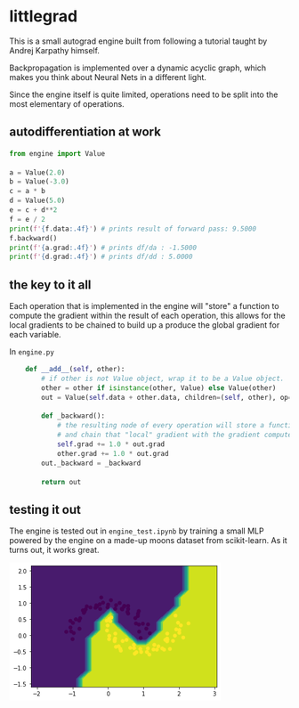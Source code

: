 # littlegrad

This is a small autograd engine built from following a tutorial taught by Andrej Karpathy himself. 

Backpropagation is implemented over a dynamic acyclic graph, which makes you think about Neural Nets in a different light.

Since the engine itself is quite limited, operations need to be split into the most elementary of operations.

## autodifferentiation at work

```python
from engine import Value

a = Value(2.0)
b = Value(-3.0)
c = a * b
d = Value(5.0)
e = c + d**2
f = e / 2
print(f'{f.data:.4f}') # prints result of forward pass: 9.5000
f.backward()
print(f'{a.grad:.4f}') # prints df/da : -1.5000
print(f'{d.grad:.4f}') # prints df/dd : 5.0000
```

## the key to it all

Each operation that is implemented in the engine will "store"
a function to compute the gradient within the result of each operation, this allows for the local gradients to be chained
to build up a produce the global gradient for each variable.

In `engine.py`

```python
    def __add__(self, other):
        # if other is not Value object, wrap it to be a Value object.
        other = other if isinstance(other, Value) else Value(other)
        out = Value(self.data + other.data, children=(self, other), op='+')

        def _backward():
            # the resulting node of every operation will store a function to compute the gradient with respect to that operation
            # and chain that "local" gradient with the gradient computed from operations after it.
            self.grad += 1.0 * out.grad
            other.grad += 1.0 * out.grad
        out._backward = _backward       

        return out
```

## testing it out

The engine is tested out in `engine_test.ipynb` by training a small MLP powered by the engine on a made-up moons dataset from scikit-learn. As it turns out, it works great.

![binary classification](output.png)
